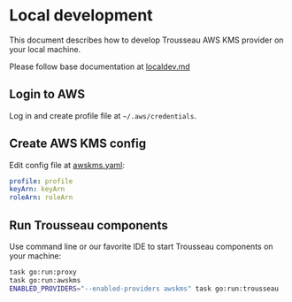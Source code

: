 # Local development

This document describes how to develop Trousseau AWS KMS provider on your local machine.

Please follow base documentation at [localdev.md](../localdev.md)

## Login to AWS

Log in and create profile file at `~/.aws/credentials`.

## Create AWS KMS config

Edit config file at [awskms.yaml](../scripts/hcvault/archives/localdev/awskms.yaml):

```yaml
profile: profile
keyArn: keyArn
roleArn: roleArn
```

## Run Trousseau components

Use command line or our favorite IDE to start Trousseau components on your machine:

```bash
task go:run:proxy
task go:run:awskms
ENABLED_PROVIDERS="--enabled-providers awskms" task go:run:trousseau
```
